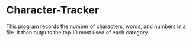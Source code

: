 # Character-Tracker
This program records the number of characters, words, and numbers in a file. It then outputs the top 10 most used of each category.
